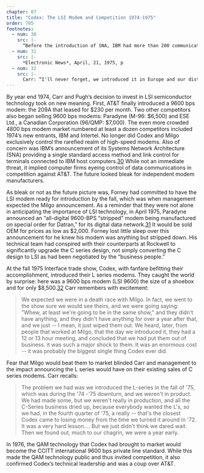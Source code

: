 ```yaml
---
chapter: 07
title: "Codex: The LSI Modem and Competition 1974-1975"
order: 705
footnotes:
  - num: 30
    src: |-
      “Before the introduction of SNA, IBM had more than 200 communications products requiring 35 teleprocessing access methods and 15 different data link control procedures. The goal of SNA was to provide a unified approach to IBM networking by introducing a single standard host access method and link control procedures. The use of these standards would achieve terminal compatibility at the communications line level as well as independence between network devices (e.g., terminals) and host applications. This represents a major step forward in IBM’s recognition of networks as a vital element of future computing systems,” Data Communications in the ‘70s: A Decade of Birth, Computerworld, Jan. 7, 1980, p. 41
  - num: 31
    src: |- 
      *Electronic News*, April, 21, 1975, p
  - num: 32
    src: |- 
      Carr: “I'll never forget, we introduced it in Europe and our distributors in Europe used to drive me up a wall, because if Milgo would do some small thing like put an indicator on each mux channel, they would tell us that without that, we were no longer the technological leader and this and that. So we introduced this thing in a hotel, and we had all the distributors in the room, and I arranged two of these L-Series on a table with a tablecloth over them, and they all knew there was a new modem coming, but they didn't know anything. We had really kept it tight to our vest, and they were all looking at the shape of this, and when I pulled the cloth off and they saw there were two in there, it just absolutely blew their minds. Absolutely blew their minds. And I said to them, I'll never forget, I can almost give you a direct quote, I said: "If you fuckers tell me one more time that I'm not the technology leader after today, I'm going to fire you. I don't ever want to hear that again."
---
```


By year end 1974, Carr and Pugh’s decision to invest in LSI semiconductor technology took on new meaning. First, AT&T finally introduced a 9600 bps modem: the 209A that leased for $230 per month. Two other competitors also began selling 9600 bps modems: Paradyne (M-96: $6,500) and ESE Ltd., a Canadian Corporation (96/QMP: $7,000). The even more crowded 4800 bps modem market numbered at least a dozen competitors included 1974’s new entrants, IBM and Intertel. No longer did Codex and Milgo exclusively control the rarefied realm of high-speed modems. Also of concern was IBM’s announcement of its Systems Network Architecture (SNA) providing a single standard access method and link control for terminals connected to IBM host computers.<a name="fnloc30" href="#fn30">30</a>  While not an immediate threat, it implied computer firms eyeing control of data communications in competition against AT&T. The future looked bleak for independent modem manufacturers.

As bleak or not as the future picture was, Forney had committed to have the LSI modem ready for introduction by the fall, which was when management expected the Milgo announcement. As a reminder that they were not alone in anticipating the importance of LSI technology, in April 1975, Paradyne announced an “all-digital 9600-BPS “stripped” modem being manufactured on special order for Datran,” for its digital data network.<a name="fnloc31" href="#fn31">31</a>  It would be sold OEM for prices as low as $2,000. Forney lost little sleep over this announcement for he knew his modem was anything but stripped down. His technical team had conspired with their counterparts at Rockwell to significantly upgrade the C series design, not simply converting the C design to LSI as had been negotiated by the “business people.”

At the fall 1975 Interface trade show, Codex, with fanfare befitting their accomplishment, introduced their L series modems. They caught the world by surprise: here was a 9600 bps modem (LSI 9600) the size of a shoebox and for only $8,500.<a name="fnloc32" href="#fn32">32</a> Carr remembers with excitement:

>We expected we were in a death race with Milgo.  In fact, we went to the show sure we would see theirs, and we were going saying:  "Whew, at least we're going to be in the same show," and they didn't have anything, and they didn't have anything for over a year after that, and we just -- I mean, it just wiped them out. We heard, later, from people that worked at Milgo, that the day we introduced it, they had a 12 or 13 hour meeting, and concluded that we had put them out of business. it was such a major shock to them. It was an enormous cost -- it was probably the biggest single thing Codex ever did.

Fear that Milgo would beat them to market blinded Carr and management to the impact announcing the L series would have on their existing sales of C series modems. Carr recalls:

>The problem we had was we introduced the L-series in the fall of '75, which was during the '74 -'75 downturn, and we weren't in product. We had made some, but we weren't really in production, and all the C-Series business dried up, because everybody wanted the L's, so we had, in the fourth quarter of '75, a really -- that's the closest Codex came to losing money from the time we turned it around in '72.  It was a very hard lesson.... But we just didn't think we dared wait. Then we found out, much to our chagrin, we were a year early.

In 1976, the QAM technology that Codex had brought to market would become the CCITT international 9600 bps private line standard. While this made the QAM technology public and thus invited competition, it also confirmed Codex’s technical leadership and was a coup over AT&T.
